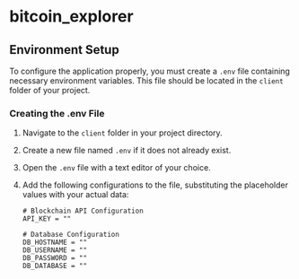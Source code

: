 # bitcoin_explorer

## Environment Setup

To configure the application properly, you must create a `.env` file containing necessary environment variables. This file should be located in the `client` folder of your project.

### Creating the .env File

1. Navigate to the `client` folder in your project directory.
2. Create a new file named `.env` if it does not already exist.
3. Open the `.env` file with a text editor of your choice.
4. Add the following configurations to the file, substituting the placeholder values with your actual data:

   ```plaintext
   # Blockchain API Configuration
   API_KEY = ""

   # Database Configuration
   DB_HOSTNAME = ""
   DB_USERNAME = ""
   DB_PASSWORD = ""
   DB_DATABASE = ""
